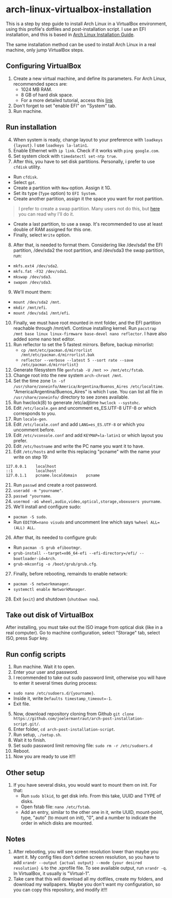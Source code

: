 # arch-linux-virtualbox-installation
This is a step by step guide to install Arch Linux in a VirtualBox environment, using this profile's dotfiles and post-installation script. I use an EFI installation, and this is based in [Arch Linux Installation Guide](https://wiki.archlinux.org/title/installation_guide). 

The same installation method can be used to install Arch Linux in a real machine, only jump VirtualBox steps.

## Configuring VirtualBox
1. Create a new virtual machine, and define its parameters. For Arch Linux, recommended specs are:
    - 1024 MB RAM.
    - 8 GB of hard disk space.
    - For a more detailed tutorial, access this [link](https://gist.github.com/dannycastonguay/46e8cca629d67105a2db#mount-arch-linux-on-virtualbox)
2. Don't forget to set "enable EFI" on "System" tab.
3. Run machine.

## Run installation
4. When system is ready, change layout to your preference with `loadkeys {layout}`. I use `loadkeys la-latin1`.
5. Enable Ethernet with `ip link`. Check if it works with `ping google.com`.
6. Set system clock with `timedatectl set-ntp true`.
7. After this, you have to set disk partitions. Personally, i prefer to use `cfdisk` utility.
  - Run `cfdisk`.
  - Select `gpt`.
  - Create a partition with `New` option. Assign it 1G.
  - Set its type (`Type` option) to `EFI System`. 
  - Create another partition, assign it the space you want for root partition.
  > I prefer to create a swap partition. Many users not do this, but [here](https://serverfault.com/questions/351093/should-linux-vms-in-vmware-esx-have-a-swap-partition/351176#351176) you can read why I'll do it.
  - Create a last partition, to use a swap. It's recommended to use at least double of RAM assigned for this one.
  - Finally, select `Write` option.
8. After that, is needed to format them. Considering like /dev/sda1 the EFI partition, /dev/sda2 the root partition, and /dev/sda3 the swap partition, run:
  - `mkfs.ext4 /dev/sda2`.
  - `mkfs.fat -F32 /dev/sda1`.
  - `mkswap /dev/sda3`.
  - `swapon /dev/sda3`.
9. We'll mount them:
  - `mount /dev/sda2 /mnt`.
  - `mkdir /mnt/efi`.
  - `mount /dev/sda1 /mnt/efi`.
10. Finally, we must have root mounted in mnt folder, and the EFI partition reachable through /mnt/efi. Continue installing kernel. Run `pacstrap /mnt base linux linux-firmware base-devel nano reflector`. I have also added some nano text editor.
11. Run reflector to set the 5 fastest mirrors. Before, backup mirrorlist:
    - `cp /mnt/etc/pacman.d/mirrorlist /mnt/etc/pacman.d/mirrorlist.bak`
    - `reflector --verbose --latest 5 --sort rate --save /etc/pacman.d/mirrorlist}`
12. Generate filesystem file `genfstab -U /mnt >> /mnt/etc/fstab`.
13. Change root into the new system `arch-chroot /mnt`.
14. Set the time zone `ln -sf /usr/share/zoneinfo/America/Argentina/Buenos_Aires /etc/localtime`. "America/Argentina/Buenos_Aires" is which I use. You can list all file in `/usr/share/zoneinfo/` directory to see zones available.
15. Run hwclock(8) to generate /etc/adjtime `hwclock --systohc`.
16. Edit `/etc/locale.gen` and uncomment es_ES.UTF-8 UTF-8 or which corresponds to you.
17. Run `locale-gen`.
18. Edit `/etc/locale.conf` and add `LANG=es_ES.UTF-8` or which you uncomment before.
19. Edit `/etc/vconsole.conf` and add `KEYMAP=la-latin1` or which layout you prefer.
20. Edit `/etc/hostname` and write the PC name you want it to have.
21. Edit `/etc/hosts` and write this replacing "pcname" with the name your write on step 19:
```
127.0.0.1    localhost
::1          localhost
127.0.1.1    pcname.localdomain    pcname
```
21. Run `passwd` and create a root password.
22. `useradd -m "yourname"`.
23. `passwd "yourname`.
24. `usermod -aG wheel,audio,video,optical,storage,vboxusers yourname`.
25. We'll install and configure sudo:
  - `pacman -S sudo`.
  - Run `EDITOR=nano visudo` and uncomment line which says `%wheel ALL=(ALL) ALL`.
26. After that, its needed to configure grub:
  - Run `pacman -S grub efibootmgr`.
  - `grub-install --target=x86_64-efi --efi-directory=/efi/ --bootloader-id=Arch`.
  - `grub-mkconfig -o /boot/grub/grub.cfg`.
27. Finally, before rebooting, remainds to enable network:
  - `pacman -S networkmanager`.
  - `systemctl enable NetworkManager`.
28. Exit (`exit`) and shutdown (`shutdown now`).

## Take out disk of VirtualBox
After installing, you must take out the ISO image from optical disk (like in a real computer). Go to machine configuration, select "Storage" tab, select ISO, press Supr key.

## Run config scripts
1. Run machine. Wait it to open.
2. Enter your user and password.
3. I recommended to take out sudo password limit, otherwise you will have to enter it several times during process:
  - `sudo nano /etc/sudoers.d/{yourname}`.
  - Inside it, write `Defaults timestamp_timeout=-1`.
  - Exit file.
5. Now, download repository cloning from Github `git clone https://github.com/joelermantraut/arch-post-installation-script.git/`.
6. Enter folder, `cd arch-post-installation-script`.
7. Run setup, `./setup.sh`.
8. Wait it to finish.
9. Set sudo password limit removing file: `sudo rm -r /etc/sudoers.d`
10. Reboot.
11. Now you are ready to use it!!!

## Other setup
1. If you have several disks, you would want to mount them on init. For that:
    - Run `sudo blkid`, to get disk info. From this take, UUID and TYPE of disks.
    - Open fstab file: `nano /etc/fstab`.
    - Add an entry, similar to the other one in it, write UUID, mount-point, type, "auto" (to mount on init), "0", and a number to indicate the order in which disks are mounted.

## Notes

1. After rebooting, you will see screen resolution lower than maybe you want it. My config files don't define screen resolution, so you have to add `xrandr --output {actual output} --mode {your desired resolution} &` to the .xprofile file. To see available output, run `xrandr -q`. In VirtualBox, it usually is "Virtual-1".
2. Take care that this will download all my dotfiles, create my folders, and download my wallpapers. Maybe you don't want my configuration, so you can copy this repository, and modify it!!!
